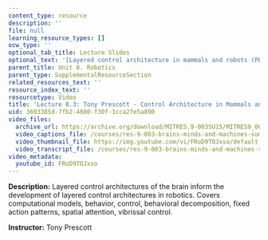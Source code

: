 ```yaml
---
content_type: resource
description: ''
file: null
learning_resource_types: []
ocw_type: ''
optional_tab_title: Lecture Slides
optional_text: '[Layered control architecture in mammals and robots (PDF - 4.9MB)](resources/mitres_9_003sum15_lec8-3)'
parent_title: Unit 8. Robotics
parent_type: SupplementalResourceSection
related_resources_text: ''
resource_index_text: ''
resourcetype: Video
title: 'Lecture 8.3: Tony Prescott - Control Architecture in Mammals and Robots'
uid: 3693385d-7fb2-4600-f30f-1cca2fe5a890
video_files:
  archive_url: https://archive.org/download/MITRES.9-003SU15/MITRES9_003SU15_Lecture_8-3_300k.mp4
  video_captions_file: /courses/res-9-003-brains-minds-and-machines-summer-course-summer-2015/47e218ff0be955d6bdaefa057010a22d_FRoD9TOJxso.vtt
  video_thumbnail_file: https://img.youtube.com/vi/FRoD9TOJxso/default.jpg
  video_transcript_file: /courses/res-9-003-brains-minds-and-machines-summer-course-summer-2015/3a09c8037ec743bdcc5fa9a0699863b2_FRoD9TOJxso.pdf
video_metadata:
  youtube_id: FRoD9TOJxso
---
```


**Description:** Layered control architectures of the brain inform the development of layered control architectures in robotics. Covers computational models, behavior, control, behavioral decomposition, fixed action patterns, spatial attention, vibrissal control.

**Instructor:** Tony Prescott